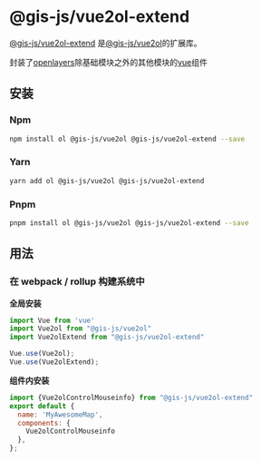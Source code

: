 # @gis-js/vue2ol-extend

[@gis-js/vue2ol-extend](https://www.npmjs.com/package/@gis-js/vue2ol-extend) 是[@gis-js/vue2ol](https://www.npmjs.com/package/@gis-js/vue2ol)的扩展库。

封装了[openlayers](https://openlayers.org/)除基础模块之外的其他模块的[vue](https://cn.vuejs.org/index.html)组件


## 安装

### Npm

```sh
npm install ol @gis-js/vue2ol @gis-js/vue2ol-extend --save
```



### Yarn

```sh
yarn add ol @gis-js/vue2ol @gis-js/vue2ol-extend
```



### Pnpm

```sh
pnpm install ol @gis-js/vue2ol @gis-js/vue2ol-extend --save
```



## 用法

### 在 webpack / rollup 构建系统中

**全局安装**

```javascript
import Vue from 'vue'
import Vue2ol from "@gis-js/vue2ol"
import Vue2olExtend from "@gis-js/vue2ol-extend"

Vue.use(Vue2ol);
Vue.use(Vue2olExtend);
```

**组件内安装**

``` javascript
import {Vue2olControlMouseinfo} from "@gis-js/vue2ol-extend"
export default {
  name: 'MyAwesomeMap',
  components: {
	Vue2olControlMouseinfo
  },
};
```

